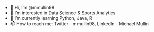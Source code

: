 - 👋 Hi, I’m @mmullin98
- 👀 I’m interested in Data Science & Sports Analytics
- 🌱 I’m currently learning Python, Java, R
- 📫 How to reach me: Twitter - mmullin98, LinkedIn - Michael Mullin

<!---
mmullin98/mmullin98 is a ✨ special ✨ repository because its `README.md` (this file) appears on your GitHub profile.
You can click the Preview link to take a look at your changes.
--->
